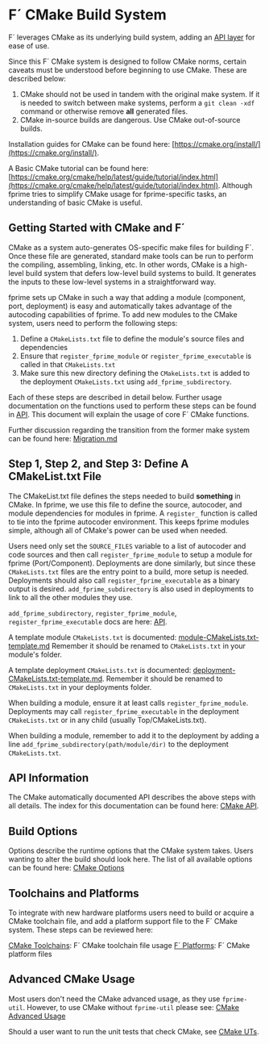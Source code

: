 # F´ CMake Build System

F´ leverages CMake as its underlying build system, adding an [API layer](../../reference/api/cmake/API.md) for ease of use.

Since this F´ CMake system is designed to follow CMake norms, certain caveats must be understood before beginning to use CMake. These are described below:

1. CMake should not be used in tandem with the original make system.  If it is needed to switch
between make systems, perform a `git clean -xdf` command or otherwise remove **all** generated files.
2. CMake in-source builds are dangerous. Use CMake out-of-source builds.


Installation guides for CMake can be found here: [https://cmake.org/install/](https://cmake.org/install/).

A Basic CMake tutorial can be found here: [https://cmake.org/cmake/help/latest/guide/tutorial/index.html](https://cmake.org/cmake/help/latest/guide/tutorial/index.html).
Although fprime tries to simplify CMake usage for fprime-specific tasks, an understanding of basic CMake is useful.

## Getting Started with CMake and F´

CMake as a system auto-generates OS-specific make files for building F´. Once these file are generated, standard make tools can be run to perform the compiling, assembling, linking, etc. In other words, CMake is a high-level build system that defers low-level build systems to build. It generates the inputs to these low-level systems in a straightforward way.

fprime sets up CMake in such a way that adding a module (component, port, deployment) is easy and automatically takes
advantage of the autocoding capabilities of fprime. To add new modules to the CMake system, users need to perform the following steps:

1. Define a `CMakeLists.txt` file to define the module's source files and dependencies
2. Ensure that `register_fprime_module` or `register_fprime_executable` is called in that `CMakeLists.txt`
3. Make sure this new directory defining the `CMakeLists.txt` is added to the deployment `CMakeLists.txt` using
   `add_fprime_subdirectory`.

Each of these steps are described in detail below. Further usage documentation on the functions used to perform these
steps can be found in [API](./cmake-api.md). This document will explain the usage of core F´ CMake functions.

Further discussion regarding the transition from the former make system can be found here:
[Migration.md](Migration.md)

## Step 1, Step 2, and Step 3: Define A CMakeList.txt File

The CMakeList.txt file defines the steps needed to build **something** in CMake.  In fprime, we use this file to define the source, autocoder, and module dependencies for modules in fprime. A `register_` function is called to tie into the fprime autocoder environment. This keeps fprime modules simple, although all of CMake's power can be used when needed.

Users need only set the `SOURCE_FILES` variable to a list of autocoder and code sources and then call
`register_fprime_module` to setup a module for fprime (Port/Component). Deployments are done similarly, but since these
`CMakeLists.txt` files are the entry point to a build, more setup is needed. Deployments should also call
`register_fprime_executable` as a binary output is desired. `add_fprime_subdirectory` is also used in deployments to
link to all the other modules they use.

`add_fprime_subdirectory`, `register_fprime_module`, `register_fprime_executable` docs are here: [API](./cmake-api.md).

A template module `CMakeLists.txt` is documented: [module-CMakeLists.txt-template.md](https://nasa.github.io/fprime/UsersGuide/api/cmake/module-CMakeLists.txt-template.html)
Remember it should be renamed to `CMakeLists.txt` in your module's folder.

A template deployment `CMakeLists.txt` is documented: [deployment-CMakeLists.txt-template.md](https://nasa.github.io/fprime/UsersGuide/api/cmake/deployment-CMakeLists.txt-template.html).
Remember it should be renamed to `CMakeLists.txt` in your deployments folder.

When building a module, ensure it at least calls `register_fprime_module`. Deployments may call
`register_fprime_executable` in the deployment `CMakeLists.txt` or in any child (usually Top/CMakeLists.txt).

When building a module, remember to add it to the deployment by adding a line `add_fprime_subdirectory(path/module/dir)`
to the deployment `CMakeLists.txt`.

## API Information

The CMake automatically documented API describes the above steps with all details.  The index for this documentation can
be found here: [CMake API](./cmake-api.md).

## Build Options

Options describe the runtime options that the CMake system takes. Users wanting to alter the build should look here.
The list of all available options can be found here: [CMake Options](../api/cmake/options.md)

## Toolchains and Platforms

To integrate with new hardware platforms users need to build or acquire a CMake toolchain file, and add a platform
support file to the F´ CMake system. These steps can be reviewed here:

[CMake Toolchains](./cmake-toolchains.md): F´ CMake toolchain file usage
[F´ Platforms](./cmake-platforms.md): F´ CMake platform files

## Advanced CMake Usage

Most users don't need the CMake advanced usage, as they use `fprime-util`.  However, to use CMake without `fprime-util`
please see: [CMake Advanced Usage](./cmake-advanced.md)

Should a user want to run the unit tests that check CMake, see [CMake UTs](./cmake-uts.md).